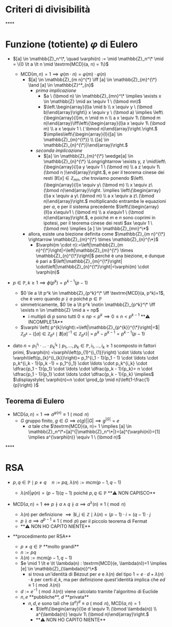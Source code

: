 # Criteri di divisibilità

\*\*\*\*

# Funzione (totiente) $\varphi$ di Eulero

- $[a] \in \mathbb{Z}_n^\*, \quad \varphi(n) := \mid \mathbb{Z}_n^\* \mid = \{0 \lt a \lt n \mid \textrm{MCD}(a, n) = 1\}$
  - $\textrm{MCD}(m, n) = 1 \implies \varphi(m \cdot n) = \varphi(m) \cdot \varphi(n)$
    - $[a] \in \mathbb{Z}_{m n}^{*} \iff [a] \in \mathbb{Z}_{m}^{\*} \land [a] \in \mathbb{Z}^*_{n}$
      - _prima implicazione_
        - $a \ (\bmod n) \in \mathbb{Z}_{mn}^\* \implies \exists x \in \mathbb{Z} \mid ax \equiv 1 \ (\bmod mn)$
        - $\left.\begin{array}{l}a \mid b \\ x \equiv y \ (\bmod b)\end{array}\right\} x \equiv y \ (\bmod a) \implies \left\{\begin{array}{l}m, n \mid m n \\ a x \equiv 1\ (\bmod m n)\end{array}\iff\left\{\begin{array}{l}a x \equiv 1\ (\bmod m) \\ a x \equiv 1 \ ( \bmod n)\end{array}\right.\right.$ $\implies\left\{\begin{array}{l}{[a] \in \mathbb{Z}_{m}^{\*}} \\ {[a] \in \mathbb{Z}_{n}^{\*}}\end{array}\right.$
      - _seconda implicazione_
        - $[a] \in \mathbb{Z}_{m}^{\*} \wedge[a] \in \mathbb{Z}_{n}^{\*} \Longrightarrow \exists y, z \mid\left\{\begin{array}{l}a y \equiv 1 \ (\bmod m) \\ a z \equiv 1\ (\bmod n )\end{array}\right.$, e per il teorema cinese dei resti $\exists ! [x] \in \mathbb{Z}_{mn}$, che troviamo ponendo $\left\{\begin{array}{l}x \equiv y\ (\bmod m) \\ x \equiv z\ (\bmod n)\end{array}\right. \implies \left\{\begin{array}{l}a x \equiv a y\ (\bmod m) \\ a x \equiv a z\ (\bmod n)\end{array}\right.$ moltiplicando entrambe le equazioni per $a$, e per il sistema precedente $\left\{\begin{array}{ll}a x\equiv1 \ (\bmod m) \\ a x\equiv1 \ (\bmod n)\end{array}\right.$, e poiché $m$ e $n$ sono coprimi in ipotesi, per il teorema cinese dei resti $ax \equiv 1 \ (\bmod mn) \implies [a ] \in \mathbb{Z}_{mn}^\*$
    - allora, esiste una biezione definita come $\mathbb{Z}_{m n}^{\*} \rightarrow \mathbb{Z}_{m}^{\*} \times \mathbb{Z}_{n}^{\*}$
      - $\varphi(m \cdot n):=\left|\mathbb{Z}_{m n}^{\*}\right|=\left|\mathbb{Z}_{m}^{\*} \times \mathbb{Z}_{n}^{\*}\right|$ perché è una biezione, e dunque è pari a $\left|\mathbb{Z}_{m}^{\*}\right| \cdot\left|\mathbb{Z}_{n}^{\*}\right|=\varphi(m) \cdot \varphi(n)$

- $p \in \mathbb{P}, k \ge 1 \implies \phi(p^k) = p^{k -1}(p-1)$
  - $0 \le a \lt p^k \in \mathbb{Z}_{p^k}^\* \iff \textrm{MCD}(a, p^k)=1$, che è vero quando $p \nmid a$ poiché $p \in \mathbb{P}$
  - simmetricamente, $0 \le a \lt p^k \notin \mathbb{Z}_{p^k}^\* \iff \exists n \in \mathbb{Z} \mid a = np$
    - i multipli di $p$ sono tutti $0 \leq n p<p^{k} \implies 0 \leq n \lt p ^{k - 1}$ \*\*⚠️ INCOMPLETA\*\*
  - $\varphi \left( p^{k}\right):=\left|\mathbb{Z}_{p^{k}}^{\*}\right|=$$\left| \mathbb{Z}_{p^{k}}-\left\{[a] \in \mathbb{Z}_{p^{k}} \mid\nexists[a]^{-1} \in \mathbb{Z}_{p^{k}}\right\} \right|$ = $p^k - p^{k - 1} = p^{k - 1}(p - 1)$
- dato $n=p_{1}^{i_{1}} \cdot \ldots \cdot p_{k}^{i_k} \mid p_1, \ldots, p_k \in \mathbb{P}, i_1, \ldots, i_k \ge 1$ scomposto in fattori primi, $\varphi(n) =\varphi\left(p_{1}^{i_{1}}\right) \cdot \ldots \cdot \varphi\left(p_{k}^{i_{k}}\right)= p_1^{i_1 - 1}(p_1 - 1) \cdot \ldots \cdot p_k^{i_k - 1}(p_k -1) = p_1^{i_1} \cdot \ldots \cdot p_k^{i_k} \cdot \dfrac{p_1 - 1}{p_1} \cdot \ldots \cdot \dfrac{p_k - 1}{p_k}= n \cdot \dfrac{p_1 - 1}{p_1} \cdot \ldots \cdot \dfrac{p_k - 1}{p_k} \implies$ $\displaystyle{ \varphi(n)=n \cdot \prod_{p \mid n}\left(1-\frac{1}{p}\right) }$

## Teorema di Eulero

- $\textrm{MCD}(a, n) = 1 \implies a^{\varphi(n)} \equiv 1 \ (\bmod n)$
  - $G$ gruppo finito, $g \in G \implies o(g)   \bigg\vert \left| G \right| \implies g^{\left| G \right|} = e$
    - $a$ tale che $\textrm{MCD}(a, n)= 1 \implies [a] \in \mathbb{Z}_n^\*=[a]^{|\mathbb{Z}_n^\*|}=[a]^{\varphi(n)}=[1] \implies a^{\varphi(n)} \equiv 1 \ (\bmod n)$

\*\*\*\*

# RSA

- $p, q \in \mathbb{P} \mid p \neq q \quad n:= pq, \ \lambda(n) := \textrm{mcm}(p-1, q-1)$
  - $\lambda(n) \bigg\vert \varphi(n) = (p-1)(q-1)$ poiché $p, q \in \mathbb{P}$ \*\*⚠️ NON CAPISCO\*\*
- $\textrm{MCD}(a, n)= 1 \iff p\nmid a \land q \nmid a \implies a ^\lambda(n) \equiv 1 \ (\bmod n)$
  - $\lambda(n)$ per definizione $\implies \exists i, j \in \mathbb{Z} \mid \lambda(n)=(p-1)\cdot i = (q-1)\cdot j$
  - $p \nmid a \implies a^{p-1}\equiv 1 \ (\bmod p)$ per il piccolo teorema di Fermat
  - \*\*⚠️ NON HO CAPITO NIENTE\*\*
 
- \*\*procedimento per RSA\*\*
  - $p \neq q \in \mathbb{P}$ \*\*molto grandi\*\*
  - $n := p q$
  - $\lambda(n) := \textrm{mcm}(p-1, q-1)$
  - $e \mid 1 \lt e \lt \lambda(n) : \textrm{MCD}(e, \lambda(n))=1 \implies [e] \in \mathbb{Z}_{\lambda(n)}^\*$
    - si trova un'identità di Bézout per $e$ e $\lambda(n)$ del tipo $1 = e\cdot d + \lambda(n) \cdot k$ per certi $d, k$, ma per definizione quest'identità implica che $e  d \equiv 1 \ (\bmod \lambda(n))$
  - $d:= e^{-1} \ (\bmod \lambda(n))$ viene calcolato tramite l'algoritmo di Euclide
  - $n, e$ \*\*pubbliche\*\*, $d$ \*\*privata\*\*
      - $n, d, e$ sono tali che $(a^e)^d \equiv a  \ (\bmod n), \ \textrm{MCD}(a, n)=1$
        - $\left\{\begin{array}{l}e d \equiv 1\ (\bmod \lambda(n)) \\ a^{\lambda(n)} \equiv 1\ (\bmod n)\end{array}\right.$
        - \*\*⚠️ NON HO CAPITO NIENTE\*\*
